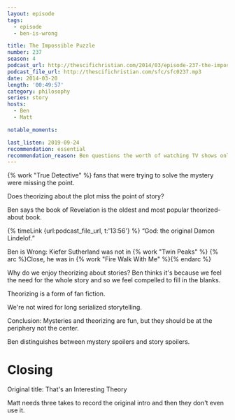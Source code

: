 ```yaml
---
layout: episode
tags:
  - episode
  - ben-is-wrong

title: The Impossible Puzzle
number: 237
season: 4
podcast_url: http://thescifichristian.com/2014/03/episode-237-the-impossible-puzzle/
podcast_file_url: http://thescifichristian.com/sfc/sfc0237.mp3
date: 2014-03-20
length: '00:49:57'
category: philosophy
series: story
hosts:
  - Ben
  - Matt

notable_moments:

last_listen: 2019-09-24
recommendation: essential
recommendation_reason: Ben questions the worth of watching TV shows only to theorize about the mysteries. 
---
```

{% work "True Detective" %} fans that were trying to solve the mystery were missing the point.

Does theorizing about the plot miss the point of story?

Ben says the book of Revelation is the oldest and most popular theorized-about book.

<div class="quote">
  {% timeLink {url:podcast_file_url, t:'13:56'} %}
  <q class="matt">God: the original Damon Lindelof.</q>
</div>

Ben is Wrong: Kiefer Sutherland was not in {% work "Twin Peaks" %} {% arc %}Close, he was in {% work "Fire Walk With Me" %}{% endarc %}

Why do we enjoy theorizing about stories? Ben thinks it's because we feel the need for the whole story and so we feel compelled to fill in the blanks.

Theorizing is a form of fan fiction.

We're not wired for long serialized storytelling.

Conclusion: Mysteries and theorizing are fun, but they should be at the periphery not the center. 

Ben distinguishes between mystery spoilers and story spoilers.



# Closing
Original title: That's an Interesting Theory

Matt needs three takes to record the original intro and then they don't even use it. 